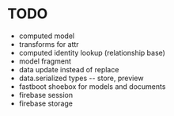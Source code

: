 # TODO

* computed model
* transforms for attr
* computed identity lookup (relationship base)
* model fragment
* data update instead of replace
* data.serialized types -- store, preview
* fastboot shoebox for models and documents
* firebase session
* firebase storage
